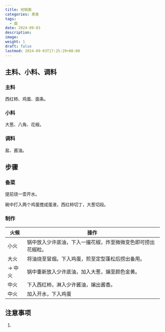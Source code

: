 ```yaml
---
title: 炝锅面
categories: 美食
tags:
  - 面
date: 2024-09-03
description: 
image: 
weight: 1
draft: false
lastmod: 2024-09-03T17:25:29+08:00
---
```

## 主料、小料、调料

### 主料

西红柿、鸡蛋、面条。

### 小料

大葱、八角、花椒。

### 调料

盐、酱油。

## 步骤

### 备菜

提前烧一壶开水。

碗中打入两个鸡蛋搅成蛋液，西红柿切丁，大葱切段。

### 制作

| 火候    | 操作                             |
| ----- | ------------------------------ |
| 小火    | 锅中放入少许底油，下入一撮花椒，炸至微微变色即可捞出花椒粒。 |
| 大火    | 将油烧至冒烟。下入鸡蛋，煎至定型蓬松后捞出备用。       |
| -> 中火 | 锅中重新放入少许底油，加入大葱，煸至颜色金黄。        |
| 中火    | 下入西红柿，淋入少许酱油，煸出酱香。             |
| 中火    | 加入开水，下入鸡蛋                      |

## 注意事项

1. 


